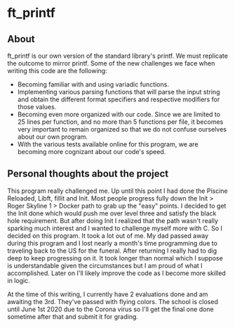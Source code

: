 # ft_printf
## About

ft_printf is our own version of the standard library's printf. We must replicate the outcome to mirror printf. Some of the new challenges we face when writing this code are the following:
* Becoming familiar with and using variadic functions.
* Implementing various parsing functions that will parse the input string and obtain the different format specifiers and respective modifiers for those values.
* Becoming even more organized with our code. Since we are limited to 25 lines per function, and no more than 5 functions per file, it becomes very important to remain organized so that we do not confuse ourselves about our own program.
* With the various tests available online for this program, we are becoming more cognizant about our code's speed.

## Personal thoughts about the project

This program really challenged me. Up until this point I had done the Piscine Reloaded, Libft, fillit and Init. Most people progress fully down the Init > Roger Skyline 1 > Docker path to grab up the "easy" points. I decided to get the Init done which would push me over level three and satisfy the black hole requirement. But after doing Init I realized that the path wasn't really sparking much interest and I wanted to challenge myself more with C. So I decided on this program. It took a lot out of me. My dad passed away during this program and I lost nearly a month's time programming due to traveling back to the US for the funeral. After returning I really had to dig deep to keep progressing on it. It took longer than normal which I suppose is understandable given the circumstances but I am proud of what I accomplished. Later on I'll likely improve the code as I become more skilled in logic.

At the time of this writing, I currently have 2 evaluations done and am awaiting the 3rd. They've passed with flying colors. The school is closed until June 1st 2020 due to the Corona virus so I'll get the final one done sometime after that and submit it for grading.